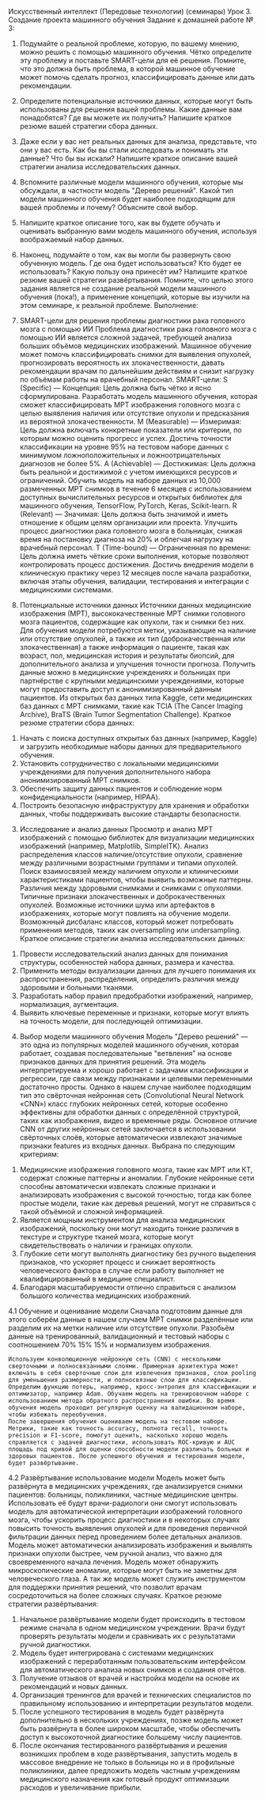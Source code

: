 Искусственный интеллект (Передовые технологии) (семинары)
Урок 3. Создание проекта машинного обучения
Задание к домашней работе № 3:
1. Подумайте о реальной проблеме, которую, по вашему мнению, можно решить с помощью машинного обучения. Чётко определите эту проблему и поставьте SMART-цели для её решения. Помните, что это должна быть проблема, в которой машинное обучение может помочь сделать прогноз, классифицировать данные или дать рекомендации.
2. Определите потенциальные источники данных, которые могут быть использованы для решения вашей проблемы. Какие данные вам понадобятся? Где вы можете их получить? Напишите краткое резюме вашей стратегии сбора данных.
3. Даже если у вас нет реальных данных для анализа, представьте, что они у вас есть. Как бы вы стали исследовать и понимать эти данные? Что бы вы искали? Напишите краткое описание вашей стратегии анализа исследовательских данных.
4. Вспомните различные модели машинного обучения, которые мы обсуждали, в частности модель "Дерево решений". Какой тип модели машинного обучения будет наиболее подходящим для вашей проблемы и почему? Объясните свой выбор.
1.	Напишите краткое описание того, как вы будете обучать и оценивать выбранную вами модель машинного обучения, используя воображаемый набор данных.
2.	Наконец, подумайте о том, как вы могли бы развернуть свою обученную модель. Где она будет использоваться? Кто будет ее использовать? Какую пользу она принесёт им? Напишите краткое резюме вашей стратегии развёртывания.
Помните, что целью этого задания является не создание реальной модели машинного обучения (пока!), а применение концепций, которые вы изучили на этом семинаре, к реальной проблеме.
Выполнение:
1. SMART-цели для решения проблемы диагностики рака головного мозга с помощью ИИ
Проблема диагностики рака головного мозга с помощью ИИ является сложной задачей, требующей анализа больших объёмов медицинских изображений. Машинное обучение может помочь классифицировать снимки для выявления опухолей, прогнозировать вероятность их злокачественности, давать рекомендации врачам по дальнейшим действиям и снизит нагрузку по объёмам работы на врачебный персонал. 
SMART-цели:
S (Specific) — Концепция: Цель должна быть чётко и ясно сформулирована.
Разработать модель машинного обучения, которая сможет классифицировать МРТ изображения головного мозга с целью выявления наличия или отсутствие опухоли и предсказания из вероятной злокачественности.
M (Measurable) — Измеримая: Цель должна включать конкретные показатели или критерии, по которым можно оценить прогресс и успех.
Достичь точности классификации на уровне 95% на тестовом наборе данных с минимумом ложноположительных и ложноотрицательных диагнозов не более 5%.
A (Achievable) — Достижимая:  Цель должна быть реальной и достижимой с учетом имеющихся ресурсов и ограничений.
Обучить модель на наборе данных из 10,000 размеченных МРТ снимков в течение 6 месяцев с использованием доступных вычислительных ресурсов и открытых библиотек для машинного обучения, TensorFlow, PyTorch, Keras, Scikit-learn.
R (Relevant) — Значимая: Цель должна быть значимой и иметь отношение к общим целям организации или проекта.
Улучшить процесс диагностики рака головного мозга в больницах, снижая время на постановку диагноза на 20% и облегчая нагрузку на врачебный персонал. 
T (Time-bound) — Ограниченная по времени: Цель должна иметь чёткие сроки выполнения, которые позволяют контролировать процесс достижения.
Достичь внедрения модели в клиническую практику через 12 месяцев после начала разработки, включая этапы обучения, валидации, тестирования и интеграции с медицинскими системами.

2. Потенциальные источники данных
Источники данных медицинские изображения (МРТ), высококачественные МРТ снимки головного мозга пациентов, содержащие как опухоли, так и снимки без них. Для обучения модели потребуются метки, указывающие на наличие или отсутствие опухолей, а также их тип (доброкачественная или злокачественная) а также информация о пациенте, такая как возраст, пол, медицинская история и результаты биопсий, для дополнительного анализа и улучшения точности прогноза.
Получить данные можно в медицинские учреждениях и больницах при партнёрстве с крупными медицинскими учреждениями, которые могут предоставить доступ к анонимизированный данным пациентов. Из открытых баз данных типа Kaggle, сети медицинских баз данных с МРТ снимками, такие как TCIA (The Cancer Imaging Archive), BraTS (Brain Tumor Segmentation Challenge).
Краткое резюме стратегии сбора данных:
1) Начать с поиска доступных открытых баз данных (например, Kaggle) и загрузить необходимые наборы данных для предварительного обучения.
2) Установить сотрудничество с локальными медицинскими учреждениями для получения дополнительного набора анонимизированный МРТ снимков.
3) Обеспечить защиту данных пациентов и соблюдение норм конфиденциальности (например, HIPAA).
4) Построить безопасную инфраструктуру для хранения и обработки данных, чтобы поддерживать высокие стандарты безопасности.

3. Исследование и анализ данных
Просмотр и анализ МРТ изображений с помощью библиотек для визуализации медицинских изображений (например, Matplotlib, SimpleITK). Анализ распределения классов наличие/отсутствие опухоли, сравнение между различными возрастными группами и типами опухолей. Поиск взаимосвязей между наличием опухоли и клиническими характеристиками пациентов, чтобы выявить возможные паттерны. Различия между здоровыми снимками и снимками с опухолями. Типичные признаки злокачественных и доброкачественных опухолей. Возможные источники шума или артефактов в изображениях, которые могут повлиять на обучение модели. Возможнный дисбаланс классов, который может потребовать применения методов, таких как oversampling или undersampling.
Краткое описание стратегии анализа исследовательских данных: 
1) Провести исследовательский анализ данных для понимания структуры, особенностей набора данных, размера и качества.
2) Применить методы визуализации данных для лучшего понимания их распространения, распределения, определить различия между здоровыми и больными тканями.
3) Разработать набор правил предобработки изображений, например, нормализация, аугментация.
4) Выявить ключевые переменные и признаки, которые могут влиять на точность модели, для последующей оптимизации.

4. Выбор модели машинного обучения
Модель "Дерево решений" — это одна из популярных моделей машинного обучения, которая работает, создавая последовательные "ветвления" на основе признаков данных для принятия решений. Эта модель интерпретируема и хорошо работает с задачами классификации и регрессии, где связи между признаками и целевыми переменными достаточно просты.
Однако в нашем случае наиболее подходящим тип это свёрточная нейронная сеть (Convolutional Neural Network «CNN») класс глубоких нейронных сетей, которые особенно эффективны для обработки данных с определённой структурой, таких как изображения, видео и временные ряды. Основное отличие CNN от других нейронных сетей заключается в использовании свёрточных слоёв, которые автоматически извлекают значимые признаки features из входных данных. Выбрана по следующим критериям:
1) Медицинские изображения головного мозга, такие как МРТ или КТ, содержат сложные паттерны и аномалии. Глубокие нейронные сети способны автоматически извлекать сложные признаки и анализировать изображения с высокой точностью, тогда как более простые модели, такие как деревья решений, могут не справиться с такой объёмной и сложной информацией.
2) Является мощным инструментом для анализа медицинских изображений, поскольку они могут находить тонкие различия в текстуре и структуре тканей мозга, которые могут свидетельствовать о наличии и границах опухоли.
3) Глубокие сети могут выполнять диагностику без ручного выделения признаков, что ускоряет процесс и снижает вероятность человеческого фактора в случае если работу выполняет не квалифицированный в медицине специалист.
4) Благодаря масштабируемости отлично справиться с анализом большого количества медицинских изображений.

4.1 Обучение и оценивание модели
Сначала подготовим данные для этого соберём данные в нашем случаем МРТ снимки разделённые или разделим их на метки наличие или отсутствие опухоли. Разобьём данные на тренированный, валидационный и тестовый наборы с соотношением 70% 15% 15% и нормализуем изображения. 

    Используем конволюционную нейронную сеть (CNN) с несколькими сверточными и полносвязанными слоями. Примерная архитектура может включать в себя сверточные слои для извлечения признаков, слои pooling для уменьшения размерности, и полносвязные слои для классификации.
    Определим функцию потерь, например, кросс-энтропия для классификации и оптимизатор, например Adam. Обучаем модель на тренировочном наборе с использованием метода обратного распространения ошибки. Во время обучения модель проходит регулярную оценку на валидационном наборе, чтобы избежать переобучения.
    После завершения обучения оцениваем модель на тестовом наборе. Метрики, такие как точность accuracy, полнота recall, точность precision и F1-score, помогут оценить, насколько хорошо модель справляется с задачей диагностики, использовать ROC-кривую и AUC площадь под кривой для оценки способности модели различать больных и здоровых пациентов. После успешного обучения и тестирования модели, будет развёртывание.

4.2 Развёртывание использование модели
Модель может быть развёрнута в медицинских учреждениях, где анализируется снимки пациентов: больницы, поликлиники, частные медицинские центры. Использовать её будут врачи-радиологи они смогут использовать модель для автоматической интерпретации изображений головного мозга, чтобы ускорить процесс диагностики и в некоторых случаях повысить точность выявления опухолей и для проведения первичной фильтрации данных перед проведением более детальных анализов. 
Модель может автоматически анализировать изображения и выявлять признаки опухоли быстрее, чем ручной анализ, что важно для своевременного начала лечения. Модель может обнаружить микроскопические аномалии, которые могут быть не заметны для человеческого глаза. А так же модель может служить инструментом для поддержки принятия решений, что позволит врачам сосредоточиться на более сложных случаях.
Краткое резюме стратегии развёртывания:
1) Начальное развёртывание модели будет происходить в тестовом режиме сначала в одном медицинском учреждении. Врачи будут проверять результаты модели и сравнивать их с результатами ручной диагностики.
2) Модель будет интегрирована с системами медицинских изображений с переработанным пользовательским интерфейсом для автоматического анализа новых снимков и создания отчётов.
3) Получение отзывов от врачей и настройка модели на основе их рекомендаций и новых данных.
4) Организация тренингов для врачей и технических специалистов по правильному использованию и интерпретации результатов модели.
5) После успешного тестирования в модель будет развёрнута дополнительно в нескольких учреждениях, позже модель может быть развёрнута в более широком масштабе, чтобы обеспечить доступ к высокоточной диагностике большему числу пациентов.
6) После окончания тестированного развёртывания и решения возникших проблем в ходе развёртывания, запустить модель в массовое внедрение не только в больницы но и в профильные поликлиники, далее предложить модель частным учреждениям медицинского назначения как готовый продукт оптимизации расходов и увеличивание прибыли.
